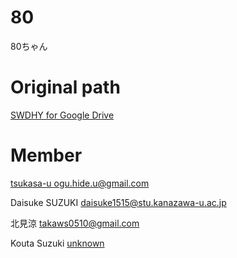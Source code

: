 # 80
80ちゃん

# Original path
<a href="https://drive.google.com/drive/u/0/folders/19vBwXucsIokRlx7sUrJF8FMKlW8F601F">
  SWDHY for Google Drive
</a>

# Member

<a href="https://github.com/tsukasa-u">
tsukasa-u
</a>
<a href="ogu.hide.u@gmail.com">
ogu.hide.u@gmail.com
</a>


Daisuke SUZUKI 
<a href="daisuke1515@stu.kanazawa-u.ac.jp">
daisuke1515@stu.kanazawa-u.ac.jp
</a>

北見涼
<a href="takaws0510@gmail.com">
takaws0510@gmail.com
</a>

Kouta Suzuki
<a href="">
unknown
</a>
